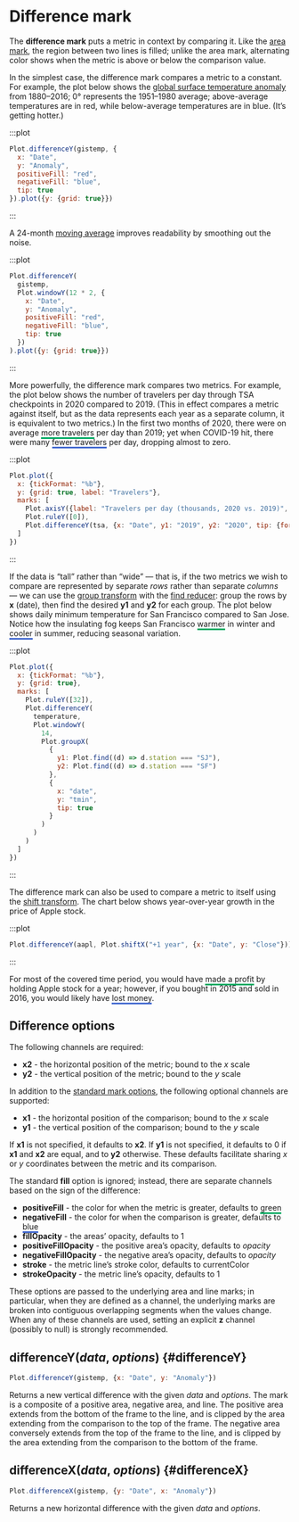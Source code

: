 <script setup>

import * as Plot from "@observablehq/plot";
import * as d3 from "d3";
import {computed, shallowRef, onMounted} from "vue";

const aapl = shallowRef([]);
const gistemp = shallowRef([]);
const tsa = shallowRef([{Date: new Date("2020-01-01")}]);
const temperature = shallowRef([{date: new Date("2020-01-01")}]);

onMounted(() => {
  d3.csv("../data/aapl.csv", d3.autoType).then((data) => (aapl.value = data));
  d3.csv("../data/gistemp.csv", d3.autoType).then((data) => (gistemp.value = data));
  d3.csv("../data/tsa.csv",d3.autoType).then((data) => (tsa.value = data));
  d3.csv("../data/sf-sj-temperatures.csv", d3.autoType).then((data) => (temperature.value = data.filter((d) => d.date.getUTCFullYear() === 2020)));
});

</script>

# Difference mark <VersionBadge pr="1896" />

The **difference mark** puts a metric in context by comparing it. Like the [area mark](./area.md), the region between two lines is filled; unlike the area mark, alternating color shows when the metric is above or below the comparison value.

In the simplest case, the difference mark compares a metric to a constant. For example, the plot below shows the [global surface temperature anomaly](https://data.giss.nasa.gov/gistemp/) from 1880–2016; 0° represents the 1951–1980 average; above-average temperatures are in <span style="border-bottom: solid var(--vp-c-red) 3px;">red</span>, while below-average temperatures are in <span style="border-bottom: solid var(--vp-c-blue) 3px;">blue</span>. (It’s getting hotter.)

:::plot
```js
Plot.differenceY(gistemp, {
  x: "Date",
  y: "Anomaly",
  positiveFill: "red",
  negativeFill: "blue",
  tip: true
}).plot({y: {grid: true}})
```
:::

A 24-month [moving average](../transforms/window.md) improves readability by smoothing out the noise.

:::plot
```js
Plot.differenceY(
  gistemp,
  Plot.windowY(12 * 2, {
    x: "Date",
    y: "Anomaly",
    positiveFill: "red",
    negativeFill: "blue",
    tip: true
  })
).plot({y: {grid: true}})
```
:::

More powerfully, the difference mark compares two metrics. For example, the plot below shows the number of travelers per day through TSA checkpoints in 2020 compared to 2019. (This in effect compares a metric against itself, but as the data represents each year as a separate column, it is equivalent to two metrics.) In the first two months of 2020, there were on average <span style="border-bottom: solid #01ab63 3px;">more travelers</span> per day than 2019; yet when COVID-19 hit, there were many <span style="border-bottom: solid #4269d0 3px;">fewer travelers</span> per day, dropping almost to zero.

:::plot
```js
Plot.plot({
  x: {tickFormat: "%b"},
  y: {grid: true, label: "Travelers"},
  marks: [
    Plot.axisY({label: "Travelers per day (thousands, 2020 vs. 2019)", tickFormat: (d) => d / 1000}),
    Plot.ruleY([0]),
    Plot.differenceY(tsa, {x: "Date", y1: "2019", y2: "2020", tip: {format: {x: "%B %-d"}}})
  ]
})
```
:::

If the data is “tall” rather than “wide” — that is, if the two metrics we wish to compare are represented by separate *rows* rather than separate *columns* — we can use the [group transform](../transforms/group.md) with the [find reducer](../transforms/group.md#find): group the rows by **x** (date), then find the desired **y1** and **y2** for each group. The plot below shows daily minimum temperature for San Francisco compared to San Jose. Notice how the insulating fog keeps San Francisco <span style="border-bottom: solid #01ab63 3px;">warmer</span> in winter and <span style="border-bottom: solid #4269d0 3px;">cooler</span> in summer, reducing seasonal variation.

:::plot
```js
Plot.plot({
  x: {tickFormat: "%b"},
  y: {grid: true},
  marks: [
    Plot.ruleY([32]),
    Plot.differenceY(
      temperature,
      Plot.windowY(
        14,
        Plot.groupX(
          {
            y1: Plot.find((d) => d.station === "SJ"),
            y2: Plot.find((d) => d.station === "SF")
          },
          {
            x: "date",
            y: "tmin",
            tip: true
          }
        )
      )
    )
  ]
})
```
:::

The difference mark can also be used to compare a metric to itself using the [shift transform](../transforms/shift.md). The chart below shows year-over-year growth in the price of Apple stock.

:::plot
```js
Plot.differenceY(aapl, Plot.shiftX("+1 year", {x: "Date", y: "Close"})).plot({y: {grid: true}})
```
:::

For most of the covered time period, you would have <span style="border-bottom: solid #01ab63 3px;">made a profit</span> by holding Apple stock for a year; however, if you bought in 2015 and sold in 2016, you would likely have <span style="border-bottom: solid #4269d0 3px;">lost money</span>.

## Difference options

The following channels are required:

* **x2** - the horizontal position of the metric; bound to the *x* scale
* **y2** - the vertical position of the metric; bound to the *y* scale

In addition to the [standard mark options](../features/marks.md#mark-options), the following optional channels are supported:

* **x1** - the horizontal position of the comparison; bound to the *x* scale
* **y1** - the vertical position of the comparison; bound to the *y* scale

If **x1** is not specified, it defaults to **x2**. If **y1** is not specified, it defaults to 0 if **x1** and **x2** are equal, and to **y2** otherwise. These defaults facilitate sharing *x* or *y* coordinates between the metric and its comparison.

The standard **fill** option is ignored; instead, there are separate channels based on the sign of the difference:

* **positiveFill** - the color for when the metric is greater, defaults to <span style="border-bottom:solid #01ab63 3px;">green</span>
* **negativeFill** - the color for when the comparison is greater, defaults to <span style="border-bottom:solid #4269d0 3px;">blue</span>
* **fillOpacity** - the areas’ opacity, defaults to 1
* **positiveFillOpacity** - the positive area’s opacity, defaults to *opacity*
* **negativeFillOpacity** - the negative area’s opacity, defaults to *opacity*
* **stroke** - the metric line’s stroke color, defaults to currentColor
* **strokeOpacity** - the metric line’s opacity, defaults to 1

These options are passed to the underlying area and line marks; in particular, when they are defined as a channel, the underlying marks are broken into contiguous overlapping segments when the values change. When any of these channels are used, setting an explicit **z** channel (possibly to null) is strongly recommended.

## differenceY(*data*, *options*) {#differenceY}

```js
Plot.differenceY(gistemp, {x: "Date", y: "Anomaly"})
```

Returns a new vertical difference with the given *data* and *options*. The mark is a composite of a positive area, negative area, and line. The positive area extends from the bottom of the frame to the line, and is clipped by the area extending from the comparison to the top of the frame. The negative area conversely extends from the top of the frame to the line, and is clipped by the area extending from the comparison to the bottom of the frame.

## differenceX(*data*, *options*) {#differenceX}

```js
Plot.differenceX(gistemp, {y: "Date", x: "Anomaly"})
```

Returns a new horizontal difference with the given *data* and *options*.
